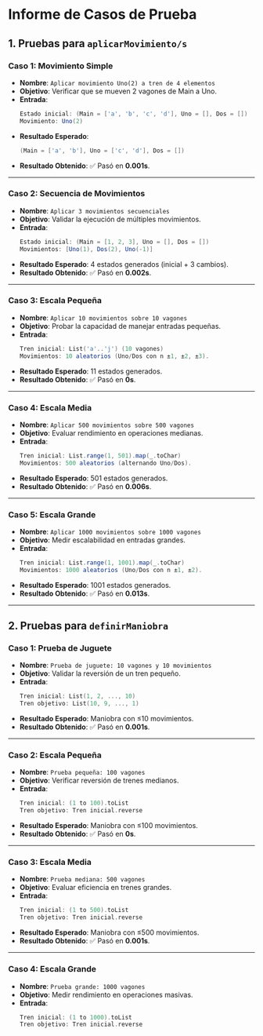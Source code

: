 
# Informe de Casos de Prueba

## **1. Pruebas para `aplicarMovimiento/s`**
### **Caso 1: Movimiento Simple**
- **Nombre**: `Aplicar movimiento Uno(2) a tren de 4 elementos`
- **Objetivo**: Verificar que se mueven 2 vagones de Main a Uno.
- **Entrada**:
  ```scala  
  Estado inicial: (Main = ['a', 'b', 'c', 'd'], Uno = [], Dos = [])  
  Movimiento: Uno(2)  
  ```  
- **Resultado Esperado**:
  ```scala  
  (Main = ['a', 'b'], Uno = ['c', 'd'], Dos = [])  
  ```  
- **Resultado Obtenido**: ✅ Pasó en **0.001s**.

---

### **Caso 2: Secuencia de Movimientos**
- **Nombre**: `Aplicar 3 movimientos secuenciales`
- **Objetivo**: Validar la ejecución de múltiples movimientos.
- **Entrada**:
  ```scala  
  Estado inicial: (Main = [1, 2, 3], Uno = [], Dos = [])  
  Movimientos: [Uno(1), Dos(2), Uno(-1)]  
  ```  
- **Resultado Esperado**: 4 estados generados (inicial + 3 cambios).
- **Resultado Obtenido**: ✅ Pasó en **0.002s**.

---

### **Caso 3: Escala Pequeña**
- **Nombre**: `Aplicar 10 movimientos sobre 10 vagones`
- **Objetivo**: Probar la capacidad de manejar entradas pequeñas.
- **Entrada**:
  ```scala  
  Tren inicial: List('a'..'j') (10 vagones)  
  Movimientos: 10 aleatorios (Uno/Dos con n ±1, ±2, ±3).  
  ```  
- **Resultado Esperado**: 11 estados generados.
- **Resultado Obtenido**: ✅ Pasó en **0s**.

---

### **Caso 4: Escala Media**
- **Nombre**: `Aplicar 500 movimientos sobre 500 vagones`
- **Objetivo**: Evaluar rendimiento en operaciones medianas.
- **Entrada**:
  ```scala  
  Tren inicial: List.range(1, 501).map(_.toChar)  
  Movimientos: 500 aleatorios (alternando Uno/Dos).  
  ```  
- **Resultado Esperado**: 501 estados generados.
- **Resultado Obtenido**: ✅ Pasó en **0.006s**.

---

### **Caso 5: Escala Grande**
- **Nombre**: `Aplicar 1000 movimientos sobre 1000 vagones`
- **Objetivo**: Medir escalabilidad en entradas grandes.
- **Entrada**:
  ```scala  
  Tren inicial: List.range(1, 1001).map(_.toChar)  
  Movimientos: 1000 aleatorios (Uno/Dos con n ±1, ±2).  
  ```  
- **Resultado Esperado**: 1001 estados generados.
- **Resultado Obtenido**: ✅ Pasó en **0.013s**.

---

## **2. Pruebas para `definirManiobra`**
### **Caso 1: Prueba de Juguete**
- **Nombre**: `Prueba de juguete: 10 vagones y 10 movimientos`
- **Objetivo**: Validar la reversión de un tren pequeño.
- **Entrada**:
  ```scala  
  Tren inicial: List(1, 2, ..., 10)  
  Tren objetivo: List(10, 9, ..., 1)  
  ```  
- **Resultado Esperado**: Maniobra con ≤10 movimientos.
- **Resultado Obtenido**: ✅ Pasó en **0.001s**.

---

### **Caso 2: Escala Pequeña**
- **Nombre**: `Prueba pequeña: 100 vagones`
- **Objetivo**: Verificar reversión de trenes medianos.
- **Entrada**:
  ```scala  
  Tren inicial: (1 to 100).toList  
  Tren objetivo: Tren inicial.reverse  
  ```  
- **Resultado Esperado**: Maniobra con ≤100 movimientos.
- **Resultado Obtenido**: ✅ Pasó en **0s**.

---

### **Caso 3: Escala Media**
- **Nombre**: `Prueba mediana: 500 vagones`
- **Objetivo**: Evaluar eficiencia en trenes grandes.
- **Entrada**:
  ```scala  
  Tren inicial: (1 to 500).toList  
  Tren objetivo: Tren inicial.reverse  
  ```  
- **Resultado Esperado**: Maniobra con ≤500 movimientos.
- **Resultado Obtenido**: ✅ Pasó en **0.001s**.

---

### **Caso 4: Escala Grande**
- **Nombre**: `Prueba grande: 1000 vagones`
- **Objetivo**: Medir rendimiento en operaciones masivas.
- **Entrada**:
  ```scala  
  Tren inicial: (1 to 1000).toList  
  Tren objetivo: Tren inicial.reverse  
  ```